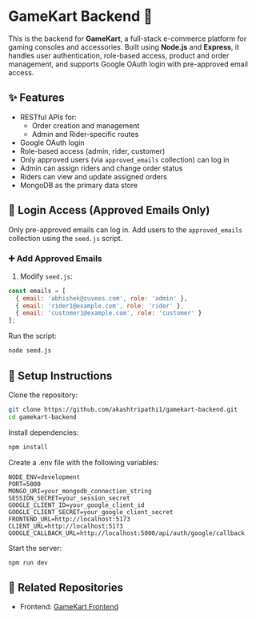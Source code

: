 # GameKart Backend 🛒

This is the backend for **GameKart**, a full-stack e-commerce platform for gaming consoles and accessories. Built using **Node.js** and **Express**, it handles user authentication, role-based access, product and order management, and supports Google OAuth login with pre-approved email access.

## ✨ Features

- RESTful APIs for:
  - Order creation and management
  - Admin and Rider-specific routes
- Google OAuth login
- Role-based access (admin, rider, customer)
- Only approved users (via `approved_emails` collection) can log in
- Admin can assign riders and change order status
- Riders can view and update assigned orders
- MongoDB as the primary data store

## 🔐 Login Access (Approved Emails Only)

Only pre-approved emails can log in. Add users to the `approved_emails` collection using the `seed.js` script.

### ➕ Add Approved Emails

1. Modify `seed.js`:

```js
const emails = [
  { email: 'abhishek@zuvees.com', role: 'admin' },
  { email: 'rider1@example.com', role: 'rider' },
  { email: 'customer1@example.com', role: 'customer' }
];
```
Run the script:

```bash
node seed.js
```

## 🔧 Setup Instructions

Clone the repository:

```bash
git clone https://github.com/akashtripathi1/gamekart-backend.git
cd gamekart-backend
```

Install dependencies:

```bash
npm install
```

Create a .env file with the following variables:

```
NODE_ENV=development
PORT=5000
MONGO_URI=your_mongodb_connection_string
SESSION_SECRET=your_session_secret
GOOGLE_CLIENT_ID=your_google_client_id
GOOGLE_CLIENT_SECRET=your_google_client_secret
FRONTEND_URL=http://localhost:5173
CLIENT_URL=http://localhost:5173
GOOGLE_CALLBACK_URL=http://localhost:5000/api/auth/google/callback
```
Start the server:

```bash
npm run dev
```

## 🧩 Related Repositories

- Frontend: [GameKart Frontend](https://github.com/akashtripathi1/gamekart-frontend)
